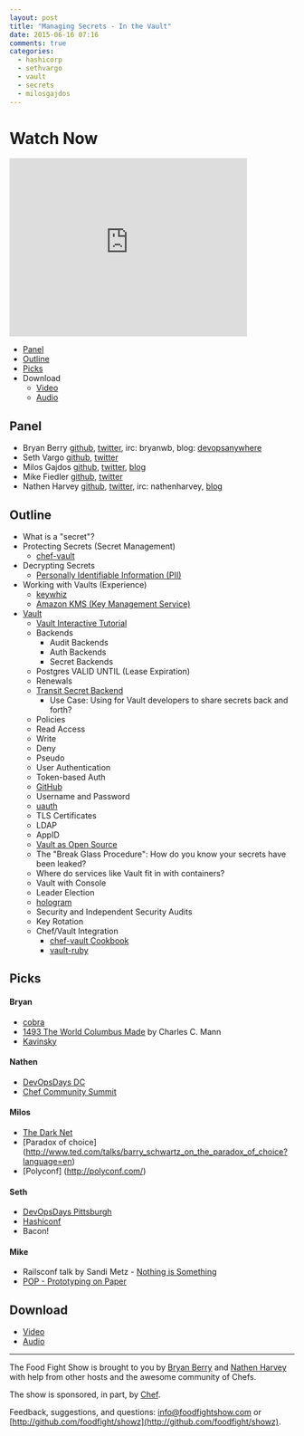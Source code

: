 ```yaml
---
layout: post
title: "Managing Secrets - In the Vault"
date: 2015-06-16 07:16
comments: true
categories:
  - hashicorp
  - sethvargo
  - vault
  - secrets
  - milosgajdos
---
```


# Watch Now

<iframe width="420" height="315" src="http://www.youtube.com/embed/mP53wWpqBNw" frameborder="0" allowfullscreen></iframe>

* [Panel](http://foodfightshow.org/2015/06/managing-secrets-in-the-vault.html#panel)
* [Outline](http://foodfightshow.org/2015/06/managing-secrets-in-the-vault.html#outline)
* [Picks](http://foodfightshow.org/2015/06/managing-secrets-in-the-vault.html#picks)
* Download
  * [Video](http://youtu.be/mP53wWpqBNw)
  * [Audio](http://traffic.libsyn.com/foodfight/FoodFightShow93-ManagingSecretsInTheVault.mp3)

Panel<a name="panel"></a>
-----

* Bryan Berry [github](http://github.com/bryanwb), [twitter](http://twitter.com/bryanwb), irc: bryanwb, blog: [devopsanywhere](http://devopsanywhere.blogspot.com)
* Seth Vargo [github](http://github.com/sethvargo), [twitter](http://twitter.com/sethvargo)
* Milos Gajdos [github](https://github.com/milosgajdos83), [twitter](https://twitter.com/milosgajdos), [blog](http://containerops.org/)
* Mike Fiedler [github](https://github.com/miketheman), [twitter](https://twitter.com/mikefiedler)
* Nathen Harvey [github](http://github.com/nathenharvey), [twitter](http://twitter.com/nathenharvey), irc: nathenharvey, [blog](http://nathenharvey.com)

<!-- more -->

Outline<a name="outline"></a>
-------

* What is a "secret"?
* Protecting Secrets (Secret Management)
  * [chef-vault](https://github.com/Nordstrom/chef-vault)
* Decrypting Secrets
  * [Personally Identifiable Information (PII)](https://en.wikipedia.org/wiki/Personally_identifiable_information)
* Working with Vaults (Experience)
  * [keywhiz](https://github.com/square/keywhiz)
  * [Amazon KMS (Key Management Service)](http://aws.amazon.com/kms/)
* [Vault](https://www.vaultproject.io/)
  * [Vault Interactive Tutorial](https://www.vaultproject.io/#/demo/0)
  * Backends
    * Audit Backends
    * Auth Backends
    * Secret Backends
  * Postgres VALID UNTIL (Lease Expiration)
  * Renewals
  * [Transit Secret Backend](https://vaultproject.io/docs/secrets/transit/)
    * Use Case: Using for Vault developers to share secrets back and forth?
  * Policies
   * Read Access
   * Write
   * Deny
   * Pseudo
  * User Authentication
   * Token-based Auth
   * [GitHub](https://github.com)
   * Username and Password
   * [uauth](https://github.com/devster/uauth)
   * TLS Certificates
   * LDAP
  * AppID
  * [Vault as Open Source](https://github.com/hashicorp/vault)
  * The "Break Glass Procedure": How do you know your secrets have been leaked?
  * Where do services like Vault fit in with containers?
  * Vault with Console
  * Leader Election
  * [hologram](https://github.com/AdRoll/hologram)
  * Security and Independent Security Audits
  * Key Rotation
  * Chef/Vault Integration
    * [chef-vault Cookbook](https://github.com/opscode-cookbooks/chef-vault)
    * [vault-ruby](https://github.com/hashicorp/vault-ruby)

Picks<a name="picks"></a>
-----

#### Bryan  

* [cobra](https://github.com/spf13/cobra)
* [1493 The World Columbus Made](http://www.amazon.com/1493-Uncovering-World-Columbus-Created/dp/0307278247) by Charles C. Mann
* [Kavinsky](https://www.youtube.com/watch?v=MV_3Dpw-BRY)

#### Nathen  

* [DevOpsDays DC](http://devopsdaysdc.org)
* [Chef Community Summit](http://summit.chef.io)

#### Milos
* [The Dark Net](http://www.amazon.co.uk/The-Dark-Net-Jamie-Bartlett/dp/0434023159)
* [Paradox of choice] (http://www.ted.com/talks/barry_schwartz_on_the_paradox_of_choice?language=en)
* [Polyconf] (http://polyconf.com/)

#### Seth

* [DevOpsDays Pittsburgh](http://www.devopsdays.org/events/2015-pittsburgh/)
* [Hashiconf](https://hashicorp.com/blog/hashiconf.html)
* Bacon!

#### Mike

* Railsconf talk by Sandi Metz - [Nothing is Something](http://confreaks.tv/videos/railsconf2015-nothing-is-something)
* [POP - Prototyping on Paper](https://popapp.in/)

Download
--------
* [Video](http://youtu.be/mP53wWpqBNw)
* [Audio](http://traffic.libsyn.com/foodfight/FoodFightShow93-ManagingSecretsInTheVault.mp3)

<hr />

The Food Fight Show is brought to you by [Bryan Berry](https://twitter.com/bryanwb) and [Nathen Harvey](https://twitter.com/nathenharvey) with help from other hosts and the awesome community of Chefs.

The show is sponsored, in part, by [Chef](http://chef.io).

Feedback, suggestions, and questions:  [info@foodfightshow.com](mailto:info@foodfightshow.com) or  [http://github.com/foodfight/showz](http://github.com/foodfight/showz).
